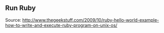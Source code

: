## Run Ruby
Source: http://www.thegeekstuff.com/2009/10/ruby-hello-world-example-how-to-write-and-execute-ruby-program-on-unix-os/
